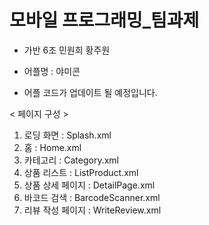 # 모바일 프로그래밍_팀과제
- 가반 6조 민원희 황주원
- 어플명 : 야미콘

- 어플 코드가 업데이트 될 예정입니다.

< 페이지 구성 >
1. 로딩 화면 : Splash.xml
2. 홈 : Home.xml
3. 카테고리 : Category.xml
4. 상품 리스트 : ListProduct.xml
5. 상품 상세 페이지 : DetailPage.xml
6. 바코드 검색 : BarcodeScanner.xml
7. 리뷰 작성 페이지 : WriteReview.xml

